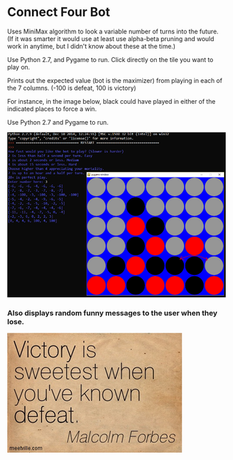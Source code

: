 # Connect Four Bot

Uses MiniMax algorithm to look a variable number of turns into the future. (If it was smarter it would use at least use alpha-beta pruning and would work in anytime, but I didn't know about these at the time.)

Use Python 2.7, and Pygame to run.
Click directly on the tile you want to play on.

Prints out the expected value (bot is the maximizer) from playing in each of the 7 columns. (-100 is defeat, 100 is victory)

For instance, in the image below, black could have played in either of the indicated places to force a win.

Use Python 2.7 and Pygame to run.

![](Media/Victory.png)

### Also displays random funny messages to the user when they lose.

![](Images/Motivational4.jpg)